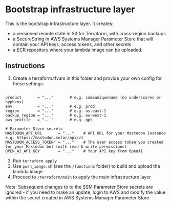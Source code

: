 # Bootstrap infrastructure layer

This is the bootstrap infrastructure layer.  It creates:

- a versioned remote state in S3 for Terraform, with cross-region backups
- a SecureString in AWS Systems Manager Parameter Store that will contain your API keys, access tokens, and other secrets
- a ECR repository where your lambda image can be uploaded.

## Instructions

1) Create a terraform.tfvars in this folder and provide your own config for these settings:
```

product       = "..."       # e.g. someuniquename (no underscores or hyphens)
env           = "..."       # e.g. prod
region        = "..."       # e.g. us-east-1
backup_region = "..."       # e.g. eu-west-1
aws_profile   = "..."       # e.g. gpt

# Parameter Store secrets
MASTODON_API_URL       = "..."    # API URL for your Mastodon instance e.g. https://mastodon.solar/api/v1
MASTODON_ACCESS_TOKEN" = "..."    # The user access token you created for your Mastodon bot (with read & write permissions)
OPEN_AI_API_KEY        = "..."    # Your API key from OpenAI

```

2) Run `terraform apply`
3) Use `push_image.sh` (see the `/functions` folder) to build and upload the lambda image
5) Proceed to `/terraform/main` to apply the main infrastructure layer

Note: Subsequent changes to to the SSM Parameter Store secrets are ignored - if you need to make an update, 
login to AWS and modify the value within the secret created in AWS Systems Manager Parameter Store
